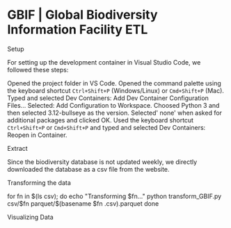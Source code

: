 # GBIF | Global Biodiversity Information Facility ETL

Setup

For setting up the development container in Visual Studio Code, we followed these steps:

Opened the project folder in VS Code.
Opened the command palette using the keyboard shortcut `Ctrl+Shift+P` (Windows/Linux) or `Cmd+Shift+P` (Mac). Typed and selected Dev Containers: Add Dev Container Configuration Files...
Selected: Add Configuration to Workspace.
Choosed Python 3 and then selected 3.12-bullseye as the version.
Selected' none' when asked for additional packages and clicked OK.
Used the keyboard shortcut `Ctrl+Shift+P` or `Cmd+Shift+P` and typed and selected Dev Containers: Reopen in Container.

Extract

Since the biodiversity database is not updated weekly, we directly downloaded the database as a csv file from the website.


Transforming the data


for fn in $(ls csv); do
    echo "Transforming $fn..."
    python transform_GBIF.py csv/$fn parquet/$(basename $fn .csv).parquet
done


Visualizing Data





